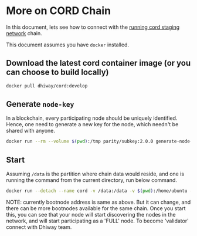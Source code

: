 # More on CORD Chain

In this document, lets see how to connect with the [running cord staging network](https://staging.cord.network) chain.

This document assumes you have `docker` installed.

## Download the latest cord container image (or you can choose to build locally)

```sh
docker pull dhiway/cord:develop
```

## Generate `node-key`

In a blockchain, every participating node should be uniquely identified. Hence, one need to generate a new key for the node, which needn't be shared with anyone.

```sh
docker run --rm --volume $(pwd):/tmp parity/subkey:2.0.0 generate-node-key --file /tmp/node-key
```

## Start

Assuming `/data` is the partition where chain data would reside, and one is running the command from the current directory, run below command.

```sh
docker run --detach --name cord -v /data:/data -v $(pwd):/home/ubuntu --network host dhiway/cord:develop --base-path /data --chain=/home/ubuntu/chainSpec-staging-0.7.7.json --node-key-file /home/ubuntu/node-key --prometheus-external --unsafe-rpc-external --unsafe-ws-external --rpc-methods Safe --rpc-cors all --pruning 1024 --bootnodes /ip4/3.110.229.240/tcp/30333/ws/p2p/12D3KooWLT35hGPSBx29vnkTGFRT9pLdeNV2f6Ggtbky2kJZuLjo
```

NOTE: currently bootnode address is same as above. But it can change, and there can be more bootnodes available for the same chain. Once you start this, you can see that your node will start discovering the nodes in the network, and will start participating as a 'FULL' node. To become 'validator' connect with Dhiway team.

